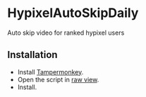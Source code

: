 # HypixelAutoSkipDaily
Auto skip video for ranked hypixel users

## Installation
- Install [Tampermonkey](https://www.tampermonkey.net/). 
- Open the script in [raw view](https://github.com/LucasHenriqueDiniz/HypixelAutoSkipDaily/raw/main/HypixelAutoSkipDaily.user.js).
- Install.
